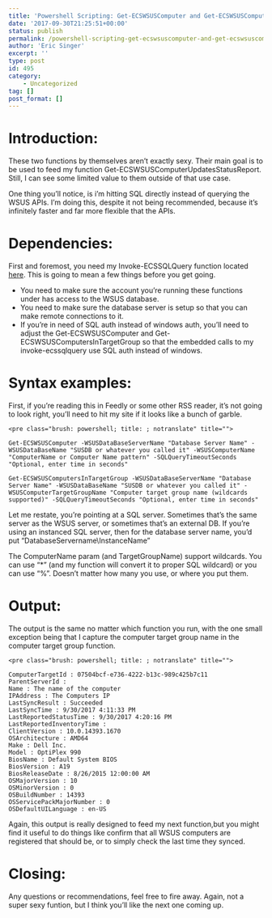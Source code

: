 ```yaml
---
title: 'Powershell Scripting: Get-ECSWSUSComputer and Get-ECSWSUSComputersInTargetGroup'
date: '2017-09-30T21:25:51+00:00'
status: publish
permalink: /powershell-scripting-get-ecswsuscomputer-and-get-ecswsuscomputersintargetgroup
author: 'Eric Singer'
excerpt: ''
type: post
id: 495
category:
    - Uncategorized
tag: []
post_format: []
---
```

Introduction:
=============

These two functions by themselves aren’t exactly sexy. Their main goal is to be used to feed my function Get-ECSWSUSComputerUpdatesStatusReport. Still, I can see some limited value to them outside of that use case.

One thing you’ll notice, is i’m hitting SQL directly instead of querying the WSUS APIs. I’m doing this, despite it not being recommended, because it’s infinitely faster and far more flexible that the APIs.

Dependencies:
=============

First and foremost, you need my Invoke-ECSSQLQuery function located [here](https://github.com/ericcsinger/Powershell/blob/master/Microsoft/SQL/Invoke-ECSSQLQuery/Invoke-ECSSQLQuery.ps1). This is going to mean a few things before you get going.

- You need to make sure the account you’re running these functions under has access to the WSUS database.
- You need to make sure the database server is setup so that you can make remote connections to it.
- If you’re in need of SQL auth instead of windows auth, you’ll need to adjust the Get-ECSWSUSComputer and Get-ECSWSUSComputersInTargetGroup so that the embedded calls to my invoke-ecssqlquery use SQL auth instead of windows.

Syntax examples:
================

First, if you’re reading this in Feedly or some other RSS reader, it’s not going to look right, you’ll need to hit my site if it looks like a bunch of garble.

```
<pre class="brush: powershell; title: ; notranslate" title="">

Get-ECSWSUSComputer -WSUSDataBaseServerName "Database Server Name" -WSUSDataBaseName "SUSDB or whatever you called it" -WSUSComputerName "ComputerName or Computer Name pattern" -SQLQueryTimeoutSeconds "Optional, enter time in seconds"

Get-ECSWSUSComputersInTargetGroup -WSUSDataBaseServerName "Database Server Name" -WSUSDataBaseName "SUSDB or whatever you called it" -WSUSComputerTargetGroupName "Computer target group name (wildcards supported)" -SQLQueryTimeoutSeconds "Optional, enter time in seconds"

```

Let me restate, you’re pointing at a SQL server. Sometimes that’s the same server as the WSUS server, or sometimes that’s an external DB. If you’re using an instanced SQL server, then for the database server name, you’d put “DatabaseServername\\InstanceName”

The ComputerName param (and TargetGroupName) support wildcards. You can use “\*” (and my function will convert it to proper SQL wildcard) or you can use “%”. Doesn’t matter how many you use, or where you put them.

Output:
=======

The output is the same no matter which function you run, with the one small exception being that I capture the computer target group name in the computer target group function.

```
<pre class="brush: powershell; title: ; notranslate" title="">

ComputerTargetId : 07504bcf-e736-4222-b13c-989c425b7c11
ParentServerId :
Name : The name of the computer
IPAddress : The Computers IP
LastSyncResult : Succeeded
LastSyncTime : 9/30/2017 4:11:33 PM
LastReportedStatusTime : 9/30/2017 4:20:16 PM
LastReportedInventoryTime :
ClientVersion : 10.0.14393.1670
OSArchitecture : AMD64
Make : Dell Inc.
Model : OptiPlex 990
BiosName : Default System BIOS
BiosVersion : A19
BiosReleaseDate : 8/26/2015 12:00:00 AM
OSMajorVersion : 10
OSMinorVersion : 0
OSBuildNumber : 14393
OSServicePackMajorNumber : 0
OSDefaultUILanguage : en-US

```

Again, this output is really designed to feed my next function,but you might find it useful to do things like confirm that all WSUS computers are registered that should be, or to simply check the last time they synced.

Closing:
========

Any questions or recommendations, feel free to fire away. Again, not a super sexy funtion, but I think you’ll like the next one coming up.